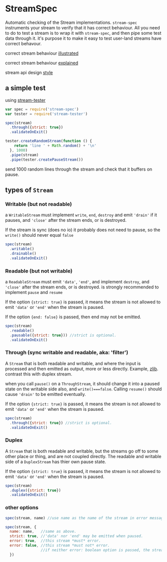 # StreamSpec

Automatic checking of the Stream implementations.
`stream-spec` instruments your stream to verify that it has correct behaviour.
All you need to do to test a stream is to wrap it with `stream-spec`, and then pipe
some test data through it.
it's purpose it to make it easy to test user-land streams have correct behavour.

correct stream behaviour [illustrated](https://github.com/dominictarr/stream-spec/blob/master/states.markdown)  

correct stream behaviour [explained](https://github.com/dominictarr/stream-spec/blob/master/stream_spec.md)  

stream api design [style](https://github.com/dominictarr/stream-spec/blob/master/api-style.md) 

## a simple test

using [stream-tester](https://github.com/dominictarr/stream-tester) 

``` js
var spec = require('stream-spec')
var tester = require('stream-tester')

spec(stream)
  .through({strict: true})
  .validateOnExit()

tester.createRandomStream(function () {
    return 'line ' + Math.random() + '\n'
  }, 1000)
  .pipe(stream)
  .pipe(tester.createPauseStream())

```

send 1000 random lines through the stream and check that
it buffers on pause.

## types of `Stream`

### Writable (but not readable)

a `WritableStream` must implement `write`, `end`, `destroy` and emit `'drain'` if it pauses,
and `'close'` after the stream ends, or is destroyed.

If the stream is sync (does no io) it probably does not need to pause, so the `write()` should never equal `false`

``` js
spec(stream)
  .writable()
  .drainable()
  .validateOnExit()
```

### Readable (but not writable)

a `ReadableStream` must emit `'data'`, `'end'`, and implement `destroy`,
and `'close'` after the stream ends, or is destroyed.
is strongly recommended to implement `pause` and `resume`

If the option `{strict: true}` is passed, it means the stream is not allowed to emit
`'data'` or `'end'` when the stream is paused.

If the option `{end: false}` is passed, then end may not be emitted.

``` js
spec(stream)
  .readable()
  .pausable({strict: true})) //strict is optional.
  .validateOnExit()
```

### Through (sync writable and readable, aka: 'filter')

A `Stream` that is both readable and writable, and where the input is processed and then emitted as output, more or less directly. 
Example, [zlib](http://nodejs.org/docs/api/zlib.html). contrast this with duplex stream.

when you call `pause()` on a `ThroughStream`, it should change it into a paused state on the writable side also,
and `write()===false`. Calling `resume()` should cause `'drain'` to be emitted eventually.

If the option `{strict: true}` is passed, it means the stream is not allowed to emit
`'data'` or `'end'` when the stream is paused.

``` js
spec(stream)
  .through({strict: true}) //strict is optional. 
  .validateOnExit()
```

### Duplex

A `Stream` that is both readable and writable, but the streams go off to some other place or thing,
and are not coupled directly. The readable and writable side of a `DuplexStream` has thier own pause state.

If the option `{strict: true}` is passed, it means the stream is not allowed to emit
`'data'` or `'end'` when the stream is paused.

``` js
spec(stream)
  .duplex({strict: true})
  .validateOnExit()
```

### other options

``` js
spec(stream, name) //use name as the name of the stream in error messages.

spec(stream, {
  name: name,   //same as above.
  strict: true, //'data' nor 'end' may be emitted when paused.
  error: true,  //this stream *must* error.
  error: false, //this stream *must not* error.
                //if neither error: boolean option is passed, the stream *may* error.
  })



```
